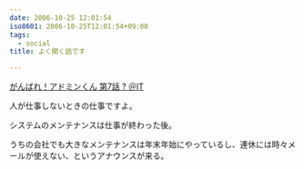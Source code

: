 ```yaml
---
date: 2006-10-25 12:01:54
iso8601: 2006-10-25T12:01:54+09:00
tags:
  - social
title: よく聞く話です

---
```


<div class="entry-body">
  <p><a title="がんばれ！アドミンくん 第7話 ? ＠IT" href="http://www.atmarkit.co.jp/fwin2k/itpropower/admin-kun/007/adminkun007.html">がんばれ！アドミンくん 第7話 ? ＠IT</a></p>

  <p>人が仕事しないときの仕事ですよ。</p>

  <p>システムのメンテナンスは仕事が終わった後。</p>

  <p>うちの会社でも大きなメンテナンスは年末年始にやっているし、連休には時々メールが使えない、というアナウンスが来る。</p>
</div>
